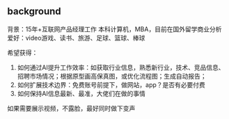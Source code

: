 ## background

背景：15年+互联网产品经理工作
本科计算机，MBA，目前在国外留学商业分析
爱好：video游戏、读书、旅游、足球、篮球、棒球

希望获得：
1. 如何通过AI提升工作效率：如获取行业信息，熟悉新行业，技术、竞品信息、招聘市场情况；根据原型画高保真图，或优化流程图；生成自动报告；
2. 如何扩展技术边界：免费账号前提下，做网站，app？是否有必要付费
3. 如何保持AI信息最新、最准，大佬们在做的事情

如果需要展示视频，不露脸，最好同时做下变声
